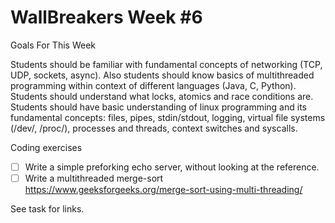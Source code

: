 # WallBreakers Week #6

Goals For This Week

Students should be familiar with fundamental concepts of networking (TCP, UDP, sockets, async). Also students should know basics of multithreaded programming within context of different languages (Java, C, Python). Students should understand what locks, atomics and race conditions are. Students should have basic understanding of linux programming and its fundamental concepts: files, pipes, stdin/stdout, logging, virtual file systems (/dev/, /proc/), processes and threads, context switches and syscalls.

Coding exercises

- [ ] Write a simple preforking echo server, without looking at the 
reference.
- [ ] Write a multithreaded merge-sort https://www.geeksforgeeks.org/merge-sort-using-multi-threading/

See task for links. 